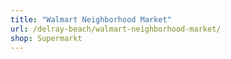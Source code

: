 ```yaml
---
title: "Walmart Neighborhood Market"
url: /delray-beach/walmart-neighborhood-market/
shop: Supermarkt
---
```

